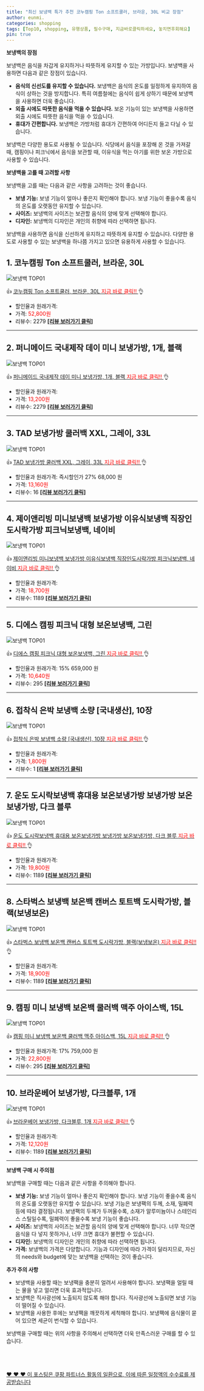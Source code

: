 ```yaml
---
title: "최신 보냉백 특가 추천 코누캠핑 Ton 소프트쿨러, 브라운, 30L 비교 장점"
author: eunmi.
categories: shopping
tags: [Top10, shopping, 유행상품, 필수구매, 지금바로클릭하세요, 놓치면후회해요]
pin: true
---
```

**보냉백의 장점**

보냉백은 음식을 차갑게 유지하거나 따뜻하게 유지할 수 있는 가방입니다. 보냉백을 사용하면 다음과 같은 장점이 있습니다.

* **음식의 신선도를 유지할 수 있습니다.** 보냉백은 음식의 온도를 일정하게 유지하여 음식이 상하는 것을 방지합니다. 특히 여름철에는 음식이 쉽게 상하기 때문에 보냉백을 사용하면 더욱 좋습니다.
* **외출 시에도 따뜻한 음식을 먹을 수 있습니다.** 보온 기능이 있는 보냉백을 사용하면 외출 시에도 따뜻한 음식을 먹을 수 있습니다.
* **휴대가 간편합니다.** 보냉백은 가방처럼 휴대가 간편하여 어디든지 들고 다닐 수 있습니다.

보냉백은 다양한 용도로 사용될 수 있습니다. 식당에서 음식을 포장해 온 것을 가져갈 때, 캠핑이나 피크닉에서 음식을 보관할 때, 이유식을 먹는 아기를 위한 보온 가방으로 사용할 수 있습니다.

**보냉백을 고를 때 고려할 사항**

보냉백을 고를 때는 다음과 같은 사항을 고려하는 것이 좋습니다.

* **보냉 기능:** 보냉 기능이 얼마나 좋은지 확인해야 합니다. 보냉 기능이 좋을수록 음식의 온도를 오랫동안 유지할 수 있습니다.
* **사이즈:** 보냉백의 사이즈는 보관할 음식의 양에 맞게 선택해야 합니다.
* **디자인:** 보냉백의 디자인은 개인의 취향에 따라 선택하면 됩니다.

보냉백을 사용하면 음식을 신선하게 유지하고 따뜻하게 유지할 수 있습니다. 다양한 용도로 사용할 수 있는 보냉백을 하나쯤 가지고 있으면 유용하게 사용할 수 있습니다.

   

## 1. 코누캠핑 Ton 소프트쿨러, 브라운, 30L

![보냉백 TOP01](https://thumbnail9.coupangcdn.com/thumbnails/remote/230x230ex/image/vendor_inventory/d96b/8546c78534a1acb358e3cefcf47eca336ca7262d6af9352ca5fda6eddeb8.jpg)


👍 [코누캠핑 Ton 소프트쿨러, 브라운, 30L <font color=red> 지금 바로 클릭!! </font> ](https://link.coupang.com/re/AFFSDP?lptag=AF3617701&subid=GithubCoopas&pageKey=7185468786&traceid=V0-153&itemId=18130845584&vendorItemId=86752894999) 👌 


- 할인율과 원래가격: 
- 가격: <span style='color:red'>52,800원</span>
- 리뷰수: 2279  [**[리뷰 보러가기 클릭]**](https://link.coupang.com/re/AFFSDP?lptag=AF3617701&subid=GithubCoopas&pageKey=7185468786&traceid=V0-153&itemId=18130845584&vendorItemId=86752894999)

---


   

## 2. 퍼니메이드 국내제작 데이 미니 보냉가방, 1개, 블랙

![보냉백 TOP01](https://thumbnail9.coupangcdn.com/thumbnails/remote/230x230ex/image/retail/images/1057270125352331-bbd7686a-1307-45c6-93c6-3cd9fe5ee1f9.jpg)


👍 [퍼니메이드 국내제작 데이 미니 보냉가방, 1개, 블랙 <font color=red> 지금 바로 클릭!! </font> ](https://link.coupang.com/re/AFFSDP?lptag=AF3617701&subid=GithubCoopas&pageKey=99300300&traceid=V0-153&itemId=303916093&vendorItemId=3749467104) 👌 


- 할인율과 원래가격: 
- 가격: <span style='color:red'>13,200원</span>
- 리뷰수: 2279  [**[리뷰 보러가기 클릭]**](https://link.coupang.com/re/AFFSDP?lptag=AF3617701&subid=GithubCoopas&pageKey=99300300&traceid=V0-153&itemId=303916093&vendorItemId=3749467104)

---


   

## 3. TAD 보냉가방 쿨러백 XXL, 그레이, 33L

![보냉백 TOP01](https://thumbnail10.coupangcdn.com/thumbnails/remote/230x230ex/image/retail/images/3173777043513696-a6fa561d-1310-4f82-b0d9-5558bbfba3a3.jpg)


👍 [TAD 보냉가방 쿨러백 XXL, 그레이, 33L <font color=red> 지금 바로 클릭!! </font> ](https://link.coupang.com/re/AFFSDP?lptag=AF3617701&subid=GithubCoopas&pageKey=7230229400&traceid=V0-153&itemId=18344543817&vendorItemId=80105298654) 👌 


- 할인율과 원래가격: 즉시할인가 27%  68,000   원
- 가격: <span style='color:red'>13,160원</span>
- 리뷰수: 16  [**[리뷰 보러가기 클릭]**](https://link.coupang.com/re/AFFSDP?lptag=AF3617701&subid=GithubCoopas&pageKey=7230229400&traceid=V0-153&itemId=18344543817&vendorItemId=80105298654)

---


   

## 4. 제이앤리빙 미니보냉백 보냉가방 이유식보냉백 직장인도시락가방 피크닉보냉백, 네이비

![보냉백 TOP01](https://thumbnail10.coupangcdn.com/thumbnails/remote/230x230ex/image/vendor_inventory/1481/86b21490583005ba16189d81042c3e3fbe6ded951e13f02ba83ee8f12155.jpg)


👍 [제이앤리빙 미니보냉백 보냉가방 이유식보냉백 직장인도시락가방 피크닉보냉백, 네이비 <font color=red> 지금 바로 클릭!! </font> ](https://link.coupang.com/re/AFFSDP?lptag=AF3617701&subid=GithubCoopas&pageKey=7279867639&traceid=V0-153&itemId=18584045499&vendorItemId=85634989403) 👌 


- 할인율과 원래가격: 
- 가격: <span style='color:red'>18,700원</span>
- 리뷰수: 1189  [**[리뷰 보러가기 클릭]**](https://link.coupang.com/re/AFFSDP?lptag=AF3617701&subid=GithubCoopas&pageKey=7279867639&traceid=V0-153&itemId=18584045499&vendorItemId=85634989403)

---


   

## 5. 디에스 캠핑 피크닉 대형 보온보냉백, 그린

![보냉백 TOP01](https://thumbnail9.coupangcdn.com/thumbnails/remote/230x230ex/image/retail/images/2022/12/29/11/7/7ed7f40e-8d9c-4d3e-90f4-813d946a6678.png)


👍 [디에스 캠핑 피크닉 대형 보온보냉백, 그린 <font color=red> 지금 바로 클릭!! </font> ](https://link.coupang.com/re/AFFSDP?lptag=AF3617701&subid=GithubCoopas&pageKey=7030298308&traceid=V0-153&itemId=17347695743&vendorItemId=84518086602) 👌 


- 할인율과 원래가격: 15%  659,000   원
- 가격: <span style='color:red'>10,640원</span>
- 리뷰수: 295  [**[리뷰 보러가기 클릭]**](https://link.coupang.com/re/AFFSDP?lptag=AF3617701&subid=GithubCoopas&pageKey=7030298308&traceid=V0-153&itemId=17347695743&vendorItemId=84518086602)

---


   

## 6. 접착식 은박 보냉백 소량 [국내생산], 10장

![보냉백 TOP01](https://thumbnail7.coupangcdn.com/thumbnails/remote/230x230ex/image/vendor_inventory/89b9/1bc56d92af1481aa6ddae05ca4e9beb499d6eeb456015d1d8300072e563e.jpg)


👍 [접착식 은박 보냉백 소량 [국내생산], 10장 <font color=red> 지금 바로 클릭!! </font> ](https://link.coupang.com/re/AFFSDP?lptag=AF3617701&subid=GithubCoopas&pageKey=7412424979&traceid=V0-153&itemId=19209370193&vendorItemId=85486883956) 👌 


- 할인율과 원래가격: 
- 가격: <span style='color:red'>1,800원</span>
- 리뷰수: 1  [**[리뷰 보러가기 클릭]**](https://link.coupang.com/re/AFFSDP?lptag=AF3617701&subid=GithubCoopas&pageKey=7412424979&traceid=V0-153&itemId=19209370193&vendorItemId=85486883956)

---


   

## 7. 운도 도시락보냉백 휴대용 보온보냉가방 보냉가방 보온보냉가방, 다크 블루

![보냉백 TOP01](https://thumbnail6.coupangcdn.com/thumbnails/remote/230x230ex/image/vendor_inventory/b5f8/fa5c4cdf155bf7377a7fa13f8c2f963d6bdbfa31b4da8f3136503e4b5507.png)


👍 [운도 도시락보냉백 휴대용 보온보냉가방 보냉가방 보온보냉가방, 다크 블루 <font color=red> 지금 바로 클릭!! </font> ](https://link.coupang.com/re/AFFSDP?lptag=AF3617701&subid=GithubCoopas&pageKey=6605174938&traceid=V0-153&itemId=14954613537&vendorItemId=87632926524) 👌 


- 할인율과 원래가격: 
- 가격: <span style='color:red'>19,800원</span>
- 리뷰수: 1189  [**[리뷰 보러가기 클릭]**](https://link.coupang.com/re/AFFSDP?lptag=AF3617701&subid=GithubCoopas&pageKey=6605174938&traceid=V0-153&itemId=14954613537&vendorItemId=87632926524)

---


   

## 8. 스타벅스 보냉백 보온백 캔버스 토트백 도시락가방, 블랙(보냉보온)

![보냉백 TOP01](https://thumbnail6.coupangcdn.com/thumbnails/remote/230x230ex/image/vendor_inventory/4dd4/55829a6feaa91df516645341dd8b2e333bf4c5792b6bb4876fa5b74835a5.png)


👍 [스타벅스 보냉백 보온백 캔버스 토트백 도시락가방, 블랙(보냉보온) <font color=red> 지금 바로 클릭!! </font> ](https://link.coupang.com/re/AFFSDP?lptag=AF3617701&subid=GithubCoopas&pageKey=6599676720&traceid=V0-153&itemId=14924843234&vendorItemId=87160962896) 👌 


- 할인율과 원래가격: 
- 가격: <span style='color:red'>18,900원</span>
- 리뷰수: 1189  [**[리뷰 보러가기 클릭]**](https://link.coupang.com/re/AFFSDP?lptag=AF3617701&subid=GithubCoopas&pageKey=6599676720&traceid=V0-153&itemId=14924843234&vendorItemId=87160962896)

---


   

## 9. 캠핑 미니 보냉백 보온백 쿨러백 맥주 아이스백, 15L

![보냉백 TOP01](https://thumbnail7.coupangcdn.com/thumbnails/remote/230x230ex/image/vendor_inventory/5370/103a6a984610e56ebac92590077381e1724d233aa4ef3ad1a0353733237c.jpg)


👍 [캠핑 미니 보냉백 보온백 쿨러백 맥주 아이스백, 15L <font color=red> 지금 바로 클릭!! </font> ](https://link.coupang.com/re/AFFSDP?lptag=AF3617701&subid=GithubCoopas&pageKey=6458636075&traceid=V0-153&itemId=14047697478&vendorItemId=81295333377) 👌 


- 할인율과 원래가격: 17%  759,000   원
- 가격: <span style='color:red'>22,800원</span>
- 리뷰수: 295  [**[리뷰 보러가기 클릭]**](https://link.coupang.com/re/AFFSDP?lptag=AF3617701&subid=GithubCoopas&pageKey=6458636075&traceid=V0-153&itemId=14047697478&vendorItemId=81295333377)

---


   

## 10. 브라운베어 보냉가방, 다크블루, 1개

![보냉백 TOP01](https://thumbnail6.coupangcdn.com/thumbnails/remote/230x230ex/image/rs_quotation_api/skurirjm/2a764543adc84b48be45704fc581da41.jpg)


👍 [브라운베어 보냉가방, 다크블루, 1개 <font color=red> 지금 바로 클릭!! </font> ](https://link.coupang.com/re/AFFSDP?lptag=AF3617701&subid=GithubCoopas&pageKey=5448569241&traceid=V0-153&itemId=8308160673&vendorItemId=75596052454) 👌 


- 할인율과 원래가격: 
- 가격: <span style='color:red'>12,120원</span>
- 리뷰수: 1189  [**[리뷰 보러가기 클릭]**](https://link.coupang.com/re/AFFSDP?lptag=AF3617701&subid=GithubCoopas&pageKey=5448569241&traceid=V0-153&itemId=8308160673&vendorItemId=75596052454)

---
**보냉백 구매 시 주의점**

보냉백을 구매할 때는 다음과 같은 사항을 주의해야 합니다.

* **보냉 기능:** 보냉 기능이 얼마나 좋은지 확인해야 합니다. 보냉 기능이 좋을수록 음식의 온도를 오랫동안 유지할 수 있습니다. 보냉 기능은 보냉팩의 두께, 소재, 밀폐력 등에 따라 결정됩니다. 보냉팩의 두께가 두꺼울수록, 소재가 알루미늄이나 스테인리스 스틸일수록, 밀폐력이 좋을수록 보냉 기능이 좋습니다.
* **사이즈:** 보냉백의 사이즈는 보관할 음식의 양에 맞게 선택해야 합니다. 너무 작으면 음식을 다 넣지 못하거나, 너무 크면 휴대가 불편할 수 있습니다.
* **디자인:** 보냉백의 디자인은 개인의 취향에 따라 선택하면 됩니다.
* **가격:** 보냉백의 가격은 다양합니다. 기능과 디자인에 따라 가격이 달라지므로, 자신의 needs와 budget에 맞는 보냉백을 선택하는 것이 좋습니다.

**추가 주의 사항**

* 보냉백을 사용할 때는 보냉팩을 충분히 얼려서 사용해야 합니다. 보냉팩을 얼릴 때는 물을 넣고 얼리면 더욱 효과적입니다.
* 보냉백은 직사광선에 노출되지 않도록 해야 합니다. 직사광선에 노출되면 보냉 기능이 떨어질 수 있습니다.
* 보냉백을 사용한 후에는 보냉팩을 깨끗하게 세척해야 합니다. 보냉팩에 음식물이 묻어 있으면 세균이 번식할 수 있습니다.

보냉백을 구매할 때는 위의 사항을 주의해서 선택하면 더욱 만족스러운 구매를 할 수 있습니다.<br><br><br><br><br> [ ❤ ❤ ❤ 이 포스팅은 쿠팡 파트너스 활동의 일환으로, 이에 따른 일정액의 수수료를 제공받습니다](https://link.coupang.com/a/bcEFyh)